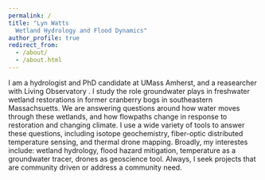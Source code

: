 ```yaml
---
permalink: /
title: "Lyn Watts 
  Wetland Hydrology and Flood Dynamics"
author_profile: true
redirect_from: 
  - /about/
  - /about.html
---
```



I am a hydrologist and PhD candidate at UMass Amherst, and a reasearcher with Living Observatory . I study the role groundwater plays in freshwater wetland restorations in former cranberry bogs in southeastern Massachsuetts. We are answering questions around how water moves through these wetlands, and how flowpaths change in response to restoration and changing climate. I use a wide variety of tools to answer these questions, including isotope geochemistry, fiber-optic distributed temperature sensing, and thermal drone mapping.
Broadly, my interestes include: wetland hydrology, flood hazard mitigation, temperature as a groundwater tracer, drones as geoscience tool. Always, I seek projects that are community driven or address a community need. 


